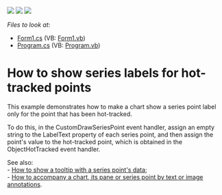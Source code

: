<!-- default badges list -->
![](https://img.shields.io/endpoint?url=https://codecentral.devexpress.com/api/v1/VersionRange/128575654/13.2.5%2B)
[![](https://img.shields.io/badge/Open_in_DevExpress_Support_Center-FF7200?style=flat-square&logo=DevExpress&logoColor=white)](https://supportcenter.devexpress.com/ticket/details/E2483)
[![](https://img.shields.io/badge/📖_How_to_use_DevExpress_Examples-e9f6fc?style=flat-square)](https://docs.devexpress.com/GeneralInformation/403183)
<!-- default badges end -->
<!-- default file list -->
*Files to look at*:

* [Form1.cs](./CS/ShowLabelsOnHotTrack/Form1.cs) (VB: [Form1.vb](./VB/ShowLabelsOnHotTrack/Form1.vb))
* [Program.cs](./CS/ShowLabelsOnHotTrack/Program.cs) (VB: [Program.vb](./VB/ShowLabelsOnHotTrack/Program.vb))
<!-- default file list end -->
# How to show series labels for hot-tracked points


<p>This example demonstrates how to make a chart show a series point label only for the point that has been hot-tracked.</p><p>To do this, in the CustomDrawSeriesPoint event handler, assign an empty string to the LabelText property of each series point, and then assign the point's value to the hot-tracked point, which is obtained in the ObjectHotTracked event handler.</p><p>See also:<br />
- <a href="https://www.devexpress.com/Support/Center/p/E126">How to show a tooltip with a series point's data</a>; <br />
- <a href="https://www.devexpress.com/Support/Center/p/E2188">How to accompany a chart, its pane or series point by text or image annotations</a>.</p>

<br/>


